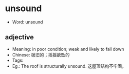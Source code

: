 # unsound

- Word: unsound

## adjective

- Meaning: in poor condition; weak and likely to fall down
- Chinese: 破旧的；摇摇欲坠的
- Tags: 
- Eg.: The roof is structurally unsound. 这屋顶结构不牢固。

